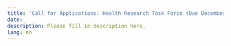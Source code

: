 ```yaml
---
title: 'Call for Applications: Health Research Task Force (Due December 15th)'
date:
description: Please fill in description here.
lang: en
---
```

